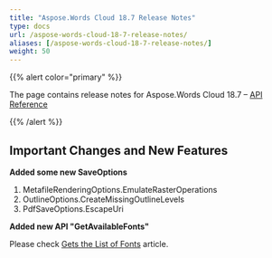 ```yaml
---
title: "Aspose.Words Cloud 18.7 Release Notes"
type: docs
url: /aspose-words-cloud-18-7-release-notes/
aliases: [/aspose-words-cloud-18-7-release-notes/]
weight: 50
---
```


{{% alert color="primary" %}} 

The page contains release notes for Aspose.Words Cloud 18.7 – [API Reference](https://apireference.aspose.cloud/words/)

{{% /alert %}} 
## Important Changes and New Features
**Added some new SaveOptions**

1. MetafileRenderingOptions.EmulateRasterOperations
1. OutlineOptions.CreateMissingOutlineLevels
1. PdfSaveOptions.EscapeUri

**Added new API "GetAvailableFonts"**

Please check [Gets the List of Fonts](/gets-the-list-of-fonts/) article.
